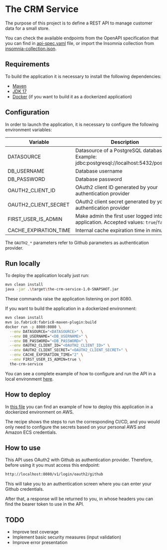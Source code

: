 # The CRM Service

The purpose of this project is to define a REST API to manage customer data for a small store.

You can check the available endpoints from the OpenAPI specification that you can find in [api-spec.yaml](./src/main/resources/api-spec.yaml) file, or import the Insomnia collection from [insomnia-collection.json](./insomnia-collection.json).

## Requirements

To build the application it is necessary to install the following dependencies:

- [Maven](https://maven.apache.org/)
- [JDK 17](https://openjdk.org/projects/jdk/17/)
- [Docker](https://www.docker.com/) (if you want to build it as a dockerized application)

## Configuration

In order to launch the application, it is necessary to configure the following environment variables:

| Variable               | Description                                                                             |
|------------------------|-----------------------------------------------------------------------------------------|
| DATASOURCE             | Datasource of a PostgreSQL database. Example: jdbc:postgresql://localhost:5432/postgres |
| DB_USERNAME            | Database username                                                                       |
| DB_PASSWORD            | Database password                                                                       |
| OAUTH2_CLIENT_ID       | OAuth2 client ID generated by your authentication provider                              |
| OAUTH2_CLIENT_SECRET   | OAuth2 client secret generated by your authentication provider                          |
| FIRST_USER_IS_ADMIN    | Make admin the first user logged into the application. Accepted values: `true`/`false`. |
| CACHE_EXPIRATION_TIME  | Internal cache expiration time in minutes                                               | 

The `OAUTH2_*` parameters refer to Github parameters as authentication provider.

## Run locally

To deploy the application locally just run:

```bash
mvn clean install
java -jar .\target\the-crm-service-1.0-SNAPSHOT.jar
```
These commands raise the application listening on port 8080. 

If you want to build the application in a dockerized environment:
```bash
mvn clean install
mvn io.fabric8:fabric8-maven-plugin:build
docker run -p 8080:8080 \
  --env DATASOURCE="<DATASOURCE>" \
  --env DB_USERNAME="<DB_USERNAME>" \
  --env DB_PASSWORD="<DB_PASSWORD>" \
  --env OAUTH2_CLIENT_ID="<OAUTH2_CLIENT_ID>" \
  --env OAUTH2_CLIENT_SECRET="<OAUTH2_CLIENT_SECRET>" \
  --env CACHE_EXPIRATION_TIME="2" \
  --env FIRST_USER_IS_ADMIN=true \
  the-crm-service
```

You can see a complete example of how to configure and run the API in a local environment [here](./.github/docs/EXAMPLE.md).

## How to deploy

In [this file](./.github/workflows/cicd.yml) you can find an example of how to deploy this application in a dockerized environment on AWS. 

The recipe shows the steps to run the corresponding CI/CD, and you would only need to configure the secrets based on your personal AWS and Amazon ECS credentials.

## How to use 

This API uses OAuth2 with Github as authentication provider. Therefore, before using it you must access this endpoint:

``` bash
http://localhost:8080/v1/login/oauth2/github
```

This will take you to an authentication screen where you can enter your Github credentials. 

After that, a response will be returned to you, in whose headers you can find the bearer token to use in the API.

## TODO

- Improve test coverage
- Implement basic security measures (input validation)
- Improve error presentation
